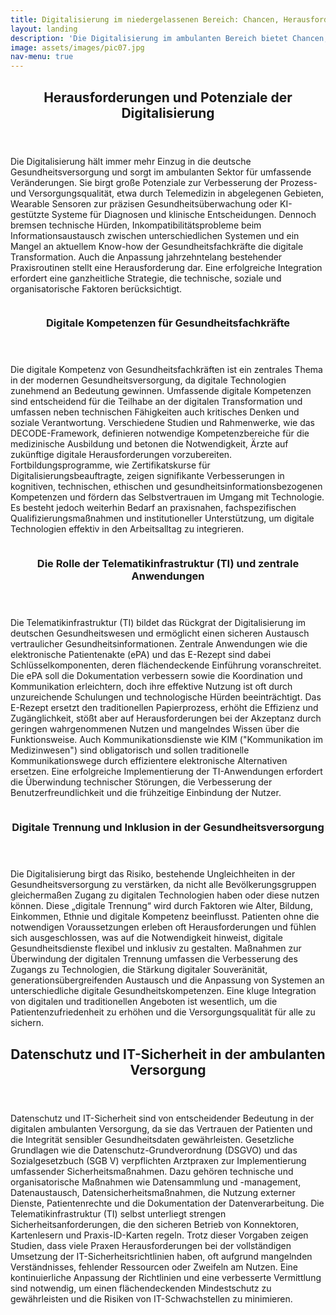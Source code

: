 ```yaml
---
title: Digitalisierung im niedergelassenen Bereich: Chancen, Herausforderungen und Kompetenzen für die Zukunft
layout: landing
description: 'Die Digitalisierung im ambulanten Bereich bietet Chancen, erfordert aber technische, personelle und datenschutzbezogene Kompetenzen.'
image: assets/images/pic07.jpg
nav-menu: true
---
```


<!-- Main -->
<div id="main">

<!-- One -->
<section id="one">
	<div class="inner">
		<header class="major">
			<h2>Herausforderungen und Potenziale der Digitalisierung</h2>
		</header>
		<p>Die Digitalisierung hält immer mehr Einzug in die deutsche Gesundheitsversorgung und sorgt im ambulanten Sektor für umfassende Veränderungen. Sie birgt große Potenziale zur Verbesserung der Prozess- und Versorgungsqualität, etwa durch Telemedizin in abgelegenen Gebieten, Wearable Sensoren zur präzisen Gesundheitsüberwachung oder KI-gestützte Systeme für Diagnosen und klinische Entscheidungen. Dennoch bremsen technische Hürden, Inkompatibilitätsprobleme beim Informationsaustausch zwischen unterschiedlichen Systemen und ein Mangel an aktuellem Know-how der Gesundheitsfachkräfte die digitale Transformation. Auch die Anpassung jahrzehntelang bestehender Praxisroutinen stellt eine Herausforderung dar. Eine erfolgreiche Integration erfordert eine ganzheitliche Strategie, die technische, soziale und organisatorische Faktoren berücksichtigt.</p>
	</div>
</section>

<!-- Two -->
<section id="two" class="spotlights">
	<section>
		<a href="generic.html" class="image">
			<img src="{% link assets/images/pic08.jpg %}" alt="" data-position="center center" />
		</a>
		<div class="content">
			<div class="inner">
				<header class="major">
					<h3>Digitale Kompetenzen für Gesundheitsfachkräfte</h3>
				</header>
				<p>Die digitale Kompetenz von Gesundheitsfachkräften ist ein zentrales Thema in der modernen Gesundheitsversorgung, da digitale Technologien zunehmend an Bedeutung gewinnen. Umfassende digitale Kompetenzen sind entscheidend für die Teilhabe an der digitalen Transformation und umfassen neben technischen Fähigkeiten auch kritisches Denken und soziale Verantwortung. Verschiedene Studien und Rahmenwerke, wie das DECODE-Framework, definieren notwendige Kompetenzbereiche für die medizinische Ausbildung und betonen die Notwendigkeit, Ärzte auf zukünftige digitale Herausforderungen vorzubereiten. Fortbildungsprogramme, wie Zertifikatskurse für Digitalisierungsbeauftragte, zeigen signifikante Verbesserungen in kognitiven, technischen, ethischen und gesundheitsinformationsbezogenen Kompetenzen und fördern das Selbstvertrauen im Umgang mit Technologie. Es besteht jedoch weiterhin Bedarf an praxisnahen, fachspezifischen Qualifizierungsmaßnahmen und institutioneller Unterstützung, um digitale Technologien effektiv in den Arbeitsalltag zu integrieren.</p>
<!-- 				<ul class="actions">
					<li><a href="generic.html" class="button">Learn more</a></li>
				</ul> -->
			</div>
		</div>
	</section>
	<section>
		<a href="generic.html" class="image">
			<img src="{% link assets/images/pic09.jpg %}" alt="" data-position="top center" />
		</a>
		<div class="content">
			<div class="inner">
				<header class="major">
					<h3>Die Rolle der Telematikinfrastruktur (TI) und zentrale Anwendungen</h3>
				</header>
				<p>Die Telematikinfrastruktur (TI) bildet das Rückgrat der Digitalisierung im deutschen Gesundheitswesen und ermöglicht einen sicheren Austausch vertraulicher Gesundheitsinformationen. Zentrale Anwendungen wie die elektronische Patientenakte (ePA) und das E-Rezept sind dabei Schlüsselkomponenten, deren flächendeckende Einführung voranschreitet. Die ePA soll die Dokumentation verbessern sowie die Koordination und Kommunikation erleichtern, doch ihre effektive Nutzung ist oft durch unzureichende Schulungen und technologische Hürden beeinträchtigt. Das E-Rezept ersetzt den traditionellen Papierprozess, erhöht die Effizienz und Zugänglichkeit, stößt aber auf Herausforderungen bei der Akzeptanz durch geringen wahrgenommenen Nutzen und mangelndes Wissen über die Funktionsweise. Auch Kommunikationsdienste wie KIM ("Kommunikation im Medizinwesen") sind obligatorisch und sollen traditionelle Kommunikationswege durch effizientere elektronische Alternativen ersetzen. Eine erfolgreiche Implementierung der TI-Anwendungen erfordert die Überwindung technischer Störungen, die Verbesserung der Benutzerfreundlichkeit und die frühzeitige Einbindung der Nutzer.</p>
<!-- 				<ul class="actions">
					<li><a href="generic.html" class="button">Learn more</a></li>
				</ul> -->
			</div>
		</div>
	</section>
	<section>
		<a href="generic.html" class="image">
			<img src="{% link assets/images/pic10.jpg %}" alt="" data-position="25% 25%" />
		</a>
		<div class="content">
			<div class="inner">
				<header class="major">
					<h3>Digitale Trennung und Inklusion in der Gesundheitsversorgung</h3>
				</header>
				<p>Die Digitalisierung birgt das Risiko, bestehende Ungleichheiten in der Gesundheitsversorgung zu verstärken, da nicht alle Bevölkerungsgruppen gleichermaßen Zugang zu digitalen Technologien haben oder diese nutzen können. Diese „digitale Trennung“ wird durch Faktoren wie Alter, Bildung, Einkommen, Ethnie und digitale Kompetenz beeinflusst. Patienten ohne die notwendigen Voraussetzungen erleben oft Herausforderungen und fühlen sich ausgeschlossen, was auf die Notwendigkeit hinweist, digitale Gesundheitsdienste flexibel und inklusiv zu gestalten. Maßnahmen zur Überwindung der digitalen Trennung umfassen die Verbesserung des Zugangs zu Technologien, die Stärkung digitaler Souveränität, generationsübergreifenden Austausch und die Anpassung von Systemen an unterschiedliche digitale Gesundheitskompetenzen. Eine kluge Integration von digitalen und traditionellen Angeboten ist wesentlich, um die Patientenzufriedenheit zu erhöhen und die Versorgungsqualität für alle zu sichern.</p>
<!-- 				<ul class="actions">
					<li><a href="generic.html" class="button">Learn more</a></li>
				</ul> -->
			</div>
		</div>
	</section>
</section>

<!-- Three -->
<section id="three">
	<div class="inner">
		<header class="major">
			<h2>Datenschutz und IT-Sicherheit in der ambulanten Versorgung</h2>
		</header>
		<p>Datenschutz und IT-Sicherheit sind von entscheidender Bedeutung in der digitalen ambulanten Versorgung, da sie das Vertrauen der Patienten und die Integrität sensibler Gesundheitsdaten gewährleisten. Gesetzliche Grundlagen wie die Datenschutz-Grundverordnung (DSGVO) und das Sozialgesetzbuch (SGB V) verpflichten Arztpraxen zur Implementierung umfassender Sicherheitsmaßnahmen. Dazu gehören technische und organisatorische Maßnahmen wie Datensammlung und -management, Datenaustausch, Datensicherheitsmaßnahmen, die Nutzung externer Dienste, Patientenrechte und die Dokumentation der Datenverarbeitung. Die Telematikinfrastruktur (TI) selbst unterliegt strengen Sicherheitsanforderungen, die den sicheren Betrieb von Konnektoren, Kartenlesern und Praxis-ID-Karten regeln. Trotz dieser Vorgaben zeigen Studien, dass viele Praxen Herausforderungen bei der vollständigen Umsetzung der IT-Sicherheitsrichtlinien haben, oft aufgrund mangelnden Verständnisses, fehlender Ressourcen oder Zweifeln am Nutzen. Eine kontinuierliche Anpassung der Richtlinien und eine verbesserte Vermittlung sind notwendig, um einen flächendeckenden Mindestschutz zu gewährleisten und die Risiken von IT-Schwachstellen zu minimieren.</p>
<!-- 		<ul class="actions">
			<li><a href="generic.html" class="button next">Los geht's</a></li>
		</ul> -->
	</div>
</section>

</div>
